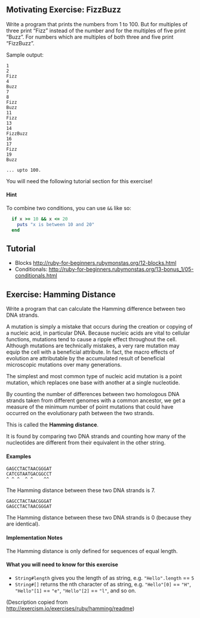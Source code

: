 ## Motivating Exercise: FizzBuzz

Write a program that prints the numbers from 1 to 100. But for multiples of three print “Fizz” instead of the number and for the multiples of five print “Buzz”. For numbers which are multiples of both three and five print “FizzBuzz”.

Sample output:

```
1
2
Fizz
4
Buzz
7
8
Fizz
Buzz
11
Fizz
13
14
FizzBuzz
16
17
Fizz
19
Buzz

... upto 100.
```

You will need the following tutorial section for this exercise!

#### Hint

To combine two conditions, you can use `&&` like so:
```Ruby
  if x >= 10 && x <= 20
    puts "x is between 10 and 20"
  end
```


## Tutorial

* Blocks http://ruby-for-beginners.rubymonstas.org/12-blocks.html
* Conditionals: http://ruby-for-beginners.rubymonstas.org/13-bonus_1/05-conditionals.html


## Exercise: Hamming Distance

Write a program that can calculate the Hamming difference between two DNA strands.

A mutation is simply a mistake that occurs during the creation or
copying of a nucleic acid, in particular DNA. Because nucleic acids are
vital to cellular functions, mutations tend to cause a ripple effect
throughout the cell. Although mutations are technically mistakes, a very
rare mutation may equip the cell with a beneficial attribute. In fact,
the macro effects of evolution are attributable by the accumulated
result of beneficial microscopic mutations over many generations.

The simplest and most common type of nucleic acid mutation is a point
mutation, which replaces one base with another at a single nucleotide.

By counting the number of differences between two homologous DNA strands
taken from different genomes with a common ancestor, we get a measure of
the minimum number of point mutations that could have occurred on the
evolutionary path between the two strands.

This is called the **Hamming distance**.

It is found by comparing two DNA strands and counting how many of the
nucleotides are different from their equivalent in the other string.

#### Examples

```
GAGCCTACTAACGGGAT
CATCGTAATGACGGCCT
^ ^ ^  ^ ^    ^^
```
The Hamming distance between these two DNA strands is 7.

```
GAGCCTACTAACGGGAT
GAGCCTACTAACGGGAT

```
The Hamming distance between these two DNA strands is 0 (because they are identical).

#### Implementation Notes
The Hamming distance is only defined for sequences of equal length.


#### What you will need to know for this exercise

* `String#length` gives you the length of as string, e.g. `"Hello".length` == `5`
* `String#[]` returns the nth character of as string, e.g. 
  `"Hello"[0]` == `"H"`,
  `"Hello"[1]` == `"e"`,
  `"Hello"[2]` == `"l"`, 
  and so on.

(Description copied from http://exercism.io/exercises/ruby/hamming/readme)

